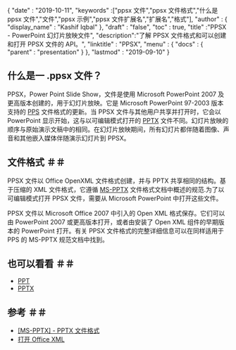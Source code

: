 {
  "date" : "2019-10-11",
  "keywords" :["ppsx 文件","ppsx 文件格式","什么是 ppsx 文件","文件","ppsx 示例","ppsx 文件扩展名","扩展名","格式"],
  "author" : {
    "display_name" : "Kashif Iqbal"
},
  "draft" : "false",
  "toc" : true,
  "title" :"PPSX - PowerPoint 幻灯片放映文件",
  "description":"了解 PPSX 文件格式和可以创建和打开 PPSX 文件的 API。",
  "linktitle" : "PPSX",
  "menu" : {
    "docs" : {
      "parent" : "presentation"
}
},
  "lastmod" : "2019-09-10"
}

## 什么是一 .ppsx 文件？

PPSX，Power Point Slide Show，文件是使用 Microsoft PowerPoint 2007 及更高版本创建的，用于幻灯片放映。它是 Microsoft PowerPoint 97-2003 版本支持的 [PPS](/zh/presentation/pps/) 文件格式的更新。当 PPSX 文件与其他用户共享并打开时，它会以 PowerPoint 显示开始，这与以可编辑模式打开的 [PPTX](/zh/presentation/pptx/) 文件不同。幻灯片放映的顺序与原始演示文稿中的相同。在幻灯片放映期间，所有幻灯片都伴随着图像、声音和其他嵌入媒体伴随演示幻灯片到 PPSX。

## 文件格式 ＃＃

PPSX 文件以 Office OpenXML 文件格式创建，并与 PPTX 共享相同的结构。基于压缩的 XML 文件格式，它遵循 [MS-PPTX](https://msdn.microsoft.com/en-us/library/dd926741(v#office.12).aspx) 文件格式文档中概述的规范.为了以可编辑模式打开 PPSX 文件，需要从 Microsoft PowerPoint 中打开这些文件。

PPSX 文件以 Microsoft Office 2007 中引入的 Open XML 格式保存。它们可以由 PowerPoint 2007 或更高版本打开，或者由安装了 Open XML 组件的早期版本的 PowerPoint 打开。有关 PPSX 文件格式的完整详细信息可以在同样适用于 PPS 的 MS-PPTX 规范文档中找到。

## 也可以看看 ＃＃

* [PPT](/zh/presentation/ppt/)
* [PPTX](/zh/presentation/pptx/)

## 参考 ＃＃

* [[MS-PPTX] - PPTX 文件格式](https://msdn.microsoft.com/en-us/library/dd926741(v#office.12).aspx)
* [打开 Office XML](http://officeopenxml.com/anatomyofOOXML-pptx.php)


